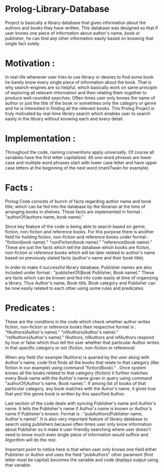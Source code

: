 # Prolog-Library-Database
Project is basically a library database that gives information about the authors and books they have written. This database was designed so that if user knows one piece of  information about author's name, book or publisher, he can find any other information easily based on knowing that single fact solely.

# Motivation :
In real-life whenever user tries to use library or desires to find some book he barely know every single piece of information about the book. That is why search-engines are so helpful, which basically work on same principle of exploring all relevant information and then relating them together to produce well-rounded searches. 
Often times user only knows the name of author or just the title of the book or sometimes only the category or genre and he is interested in finding all the relevant books. This Prolog Project is truly motivated by real-time library search which enables user to search easily in the library without knowing each and every detail.

# Implementation :
Throughout the code, naming conventions apply universally. Of course all variables have the first letter capitalized. All one-word phrases are lower case and multiple word phrases start with lower case letter and have upper case letters at the beginning of the next word (markTwain for example).

# Facts :
Prolog Code consists of bunch of facts regarding author name and book title; which can be fed into the database by the librarian at the time of arranging books in shelves.
These facts are implemented in format : "authorOf(authors name, book name)." 

Since key feature of the code is being able to search based on genre; fiction, non-fiction and reference books. For this purpose there is another field for holding fiction, non-fiction and reference books under format : 
"fiction(book name)." 
"nonFiction(book name)."
"reference(book name)."
These are just the facts which tell the database which books are fiction, non-fiction or reference books which will be later related to author's name based on previously stated facts (author's name and their book title).

In order to make it successful library database, Publisher names are also included under format : "publisherOf(Book Publisher, Book name)." These are facts which can be known and fed into code easily at time of organizing a library.
Thus Author's name, Book title, Book category and Publisher can be now easily related to each other using some rules and predicates.

# Predicates :
These are the conditons in the code which check whether author writes fiction, non-fiction or reference books their respective format is :
"fAuthors(Author's name)."
"nfAuthors(Author's name)."
"refAuthors(Author's name)."
fAuthors, nfAuthors and refAuthors respond by true or false which thus tell the user whether that particular Author writes in that specific category or not (fiction, non-fiction or reference)

When any field (for example fAuthors) is queried by the user along with Author's name, code first finds all the books that relate to that category (like fiction in our example) using command "fiction(Book)." . Once system knows all the books related to that category (fiction) it further matches every Book name with the Author's name given in query using command "authorOf(Author's name, Book name).". If among list of books of that particular category, any book matches with the Auhor's name, it gives true that yes! this genre book is written by this specified Author.

Last section of the code deals with syncing Publisher's name and Author's name. It tells the Publisher's name if Author's name is known or Author's name if Publisher's known.
Format is : "pubAuthors(Publisher name, Author's name)".
It is also very important feature of library database to search using publishers because often times user only know information about Publisher so it make it user-friendly searching where user doesn't need to know much even single piece of information would suffice and Algorithm will do the rest.

Important point to notice here is that when user only knows one field either Publisher or Author and uses the field "pubAuthors" other parament (first letter must be capital) becomes the variable and code displays output using that variable.
